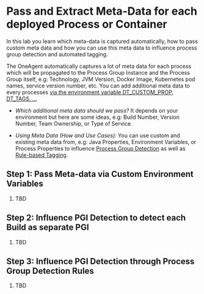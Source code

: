 # Pass and Extract Meta-Data for each deployed Process or Container

In this lab you learn which meta-data is captured automatically, how to pass custom meta data and how you can use this meta data to influence process group detection and automated tagging.

The OneAgent automatically captures a lot of meta data for each process which will be propagated to the Process Group Instance and the Process Group itself, e.g: Technology, JVM Version, Docker Image, Kubernetes pod names, service version number, etc. You can add additional meta data to every processes [via the environment variable DT_CUSTOM_PROP, DT_TAGS, ...](https://www.dynatrace.com/support/help/infrastructure/processes/how-do-i-define-my-own-process-group-metadata/)

* *Which additional meta data should we pass?*
It depends on your environment but here are some ideas, e.g: Build Number, Version Number, Team Ownership, or Type of Service.

* *Using Meta Data (How and Use Cases):*
You can use custom and existing meta data from, e.g: Java Properties, Environment Variables, or Process Properties to influence [Process Group Detection](https://www.dynatrace.com/support/help/infrastructure/processes/can-i-customize-how-process-groups-are-detected/) as well as [Rule-based Tagging](https://www.dynatrace.com/news/blog/automated-rule-based-tagging-for-services/).

## Step 1: Pass Meta-data via Custom Environment Variables

1. TBD

## Step 2: Influence PGI Detection to detect each Build as separate PGI

1. TBD

## Step 3: Influence PGI Detection through Process Group Detection Rules

1. TBD